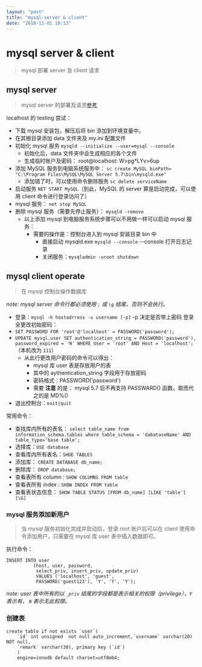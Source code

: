 ```yaml
---
layout: "post"
title: "mysql-server & client"
date: "2018-11-01 10:13"
---
```


# mysql server & client

> mysql 部署 server 及 client 请求

## mysql server

> mysql server 的部署及请求[参考](http://www.cnblogs.com/QingXiaxu/p/7987302.html)

localhost 的 testing 尝试：
- 下载 mysql 安装包，解压后将 bin 添加到环境变量中。
-  在其根目录添加 data 文件夹及 my.ini 配置文件
- 初始化 mysql 服务 `mysqld --initialize --user=mysql --console`
    - 初始化后，data 文件夹中会生成相应的各个文件
    - 生成临时账户及密码： root@localhost: W>pg*LYv>6up
- 添加 MySQL 服务到电脑系统服务中： `sc create MySQL binPath= "C:\Program Files\MySQL\MySQL Server 5.7\bin\mysqld.exe"`
    - 添加错了时，可以使用命令删除服务 `sc delete serviceName`
- 启动服务 `NET START MySQL`（到此，MySQL 的 server 算是启动完成，可以使用 client 命令进行登录访问了）
- mysql 服务： `net stop MySQL`
- 删除 mysql 服务（需要先停止服务）： `mysqld -remove`
    - 以上添加 mysql 到电脑服务系统步骤可以不用做一样可以启动 mysql 服务：
        - 需要的操作是：控制台进入到 mysql 安装目录 bin 中
            - 直接启动 mysqld.exe `mysqld --console` --console 打开日志记录
            - 关闭服务：`mysqladmin -uroot shutdown`



## mysql client operate

> 在 mysql 控制台操作数据库

_note: mysql server 命令行都必须使用 `;`  或 `\g` 结尾，否则不会执行。_

- 登录：`mysql -h hostadrress -u username [-p]` -p 决定是否带上密码
登录全更改初始密码：
- `SET PASSWORD FOR 'root'@'localhost' = PASSWORD('password');`
- `UPDATE mysql.user SET authentication_string = PASSWORD('password'), password_expired = 'N' WHERE User = 'root' AND Host = 'localhost';` （本机改为 `111`）
    - 从此行更改用户密码的命令可以得出：
        - mysql 库 user 表是存放用户的表
        - 其中的 aythentication_string 字段用于存放密码
        - 密码格式：PASSWORD('password')
        - 需要 **注意** 的是： mysql 5.7 后不再支持 PASSWARD() 函数，取而代之的是 MD%()
- 退出控制台：`exit|quit`


常用命令：
- 查找库内所有的表名： `select table_name from information_schema.tables where table_schema = 'dabataseName' AND table_type='base table';`
- 选择库：`USE database`
- 查看库内所有表名：`SHOE TABLES`
- 添加库： `CREATE DATABASE db_name;`
- 删除库： `DROP database;`
- 查看表所有 column : `SHOW COLUMNS FROM table`
- 查看表所有 index : `SHOW INDEX FROM table`
- 查看表状态信息： `SHOW TABLE STATUS [FROM db_name] [LIKE 'table'] [\G]`

### mysql 服务添加新用户

> 当 mysql 服务初始化完成并启动后，登录 root 账户后可以在 client 使用命令添加用户，只需要在 mysql 库 user 表中插入数据即可。

执行命令：
```
INSERT INTO user
          (host, user, password,
           select_priv, insert_priv, update_priv)
           VALUES ('localhost', 'guest',
           PASSWORD('guest123'), 'Y', 'Y', 'Y');
   ```

   _note: user 表中所有的以 `_priv` 结尾的字段都是表示相关的权限（privilege），`Y` 表示有， `N` 表示无此权限。_



### 创建表

```
create table if not exists `user`(
    `id` int unsigned  not null auto_increment,`username` varchar(20) NOT null,
    `remark` varchar(30), primary key (`id`)
    ) 
    engine=innodb default charset=utf8mb4;
```
